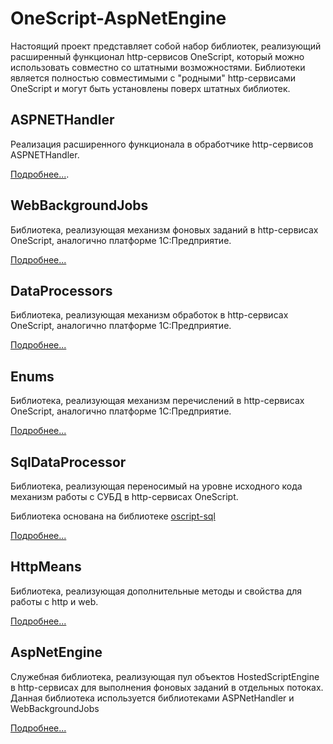 ﻿# OneScript-AspNetEngine

Настоящий проект представляет собой набор библиотек, реализующий расширенный функционал http-сервисов OneScript, который можно использовать совместно со штатными возможностями.
Библиотеки является полностью совместимыми с "родными" http-сервисами OneScript и могут быть установлены поверх штатных библиотек.

## ASPNETHandler
Реализация расширенного функционала в обработчике http-сервисов ASPNETHandler. 

[Подробнее...](https://github.com/jdeshin/OneScript-AspNetEngine/blob/master/ASPNETHandler/README.MD).

## WebBackgroundJobs
Библиотека, реализующая механизм фоновых заданий в http-сервисах OneScript, аналогично платформе 1С:Предприятие.

[Подробнее...](https://github.com/jdeshin/OneScript-AspNetEngine/blob/master/WebBackgroundJobs/README.MD)

## DataProcessors
Библиотека, реализующая механизм обработок в http-сервисах OneScript, аналогично платформе 1С:Предприятие.

[Подробнее...](https://github.com/jdeshin/OneScript-AspNetEngine/blob/master/DataProcessors/README.MD)

## Enums
Библиотека, реализующая механизм перечислений в http-сервисах OneScript, аналогично платформе 1С:Предприятие.

[Подробнее...](https://github.com/jdeshin/OneScript-AspNetEngine/blob/master/Enums/README.MD)

## SqlDataProcessor
Библиотека, реализующая переносимый на уровне исходного кода механизм работы с СУБД в http-сервисах OneScript.

Библиотека основана на библиотеке [oscript-sql](https://github.com/jdeshin/OneScript-AspNetEngine/blob/master/DataProcessors/README.MD)  

[Подробнее...](https://github.com/jdeshin/OneScript-AspNetEngine/blob/master/SqlDataProcessor/README.MD)

## HttpMeans
Библиотека, реализующая дополнительные методы и свойства для работы с http и web.

[Подробнее...](https://github.com/jdeshin/OneScript-AspNetEngine/blob/master/HttpMeans/README.MD)

## AspNetEngine
Служебная библиотека, реализующая пул объектов HostedScriptEngine в http-сервисах для выполнения фоновых заданий в отдельных потоках.
Данная библиотека используется библиотеками ASPNetHandler и WebBackgroundJobs

[Подробнее...](https://github.com/jdeshin/OneScript-AspNetEngine/blob/master/AspNetEngine/README.MD)